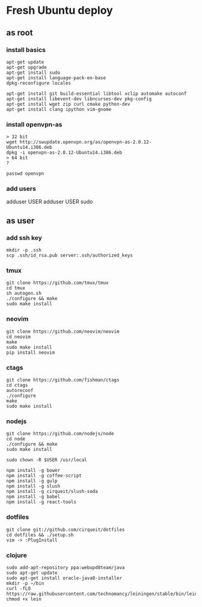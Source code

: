 # Fresh Ubuntu deploy

## as root

### install basics
   
    apt-get update
    apt-get upgrade
    apt-get install sudo
    apt-get install language-pack-en-base
    dpkg-reconfigure locales
    
    apt-get install git build-essential libtool xclip automake autoconf
    apt-get install libevent-dev libncurses-dev pkg-config
    apt-get install wget zip curl cmake python-dev
    apt-get install clang ipython vim-gnome
 

### install openvpn-as

    > 32 bit
    wget http://swupdate.openvpn.org/as/openvpn-as-2.0.12-Ubuntu14.i386.deb
    dpkg -i openvpn-as-2.0.12-Ubuntu14.i386.deb
    > 64 bit
    ?

    passwd openvpn

### add users

  adduser USER
  adduser USER sudo

## as user

### add ssh key

    mkdir -p .ssh
    scp .ssh/id_rsa.pub server:.ssh/authorized_keys

### tmux

    git clone https://github.com/tmux/tmux
    cd tmux
    sh autogen.sh
    ./configure && make
    sudo make install

### neovim

    git clone https://github.com/neovim/neovim
    cd neovim
    make
    sudo make install
    pip install neovim

### ctags

    git clone https://github.com/fishman/ctags
    cd ctags
    autoreconf
    ./configure
    make
    sudo make install

### nodejs

    git clone https://github.com/nodejs/node
    cd node
    ./configure && make
    sudo make install
    
    sudo chown -R $USER /usr/local

    npm install -g bower
    npm install -g coffee-script
    npm install -g gulp
    npm install -g slush
    npm install -g cirqueit/slush-soda
    npm install -g babel
    npm install -g react-tools

### dotfiles
    
    git clone git://github.com/cirqueit/dotfiles
    cd dotfiles && ./setup.sh
    vim -> :PlugInstall

### clojure

    sudo add-apt-repository ppa:webupd8team/java
    sudo apt-get update
    sudo apt-get install oracle-java8-installer
    mkdir -p ~/bin
    curl -fLO https://raw.githubusercontent.com/technomancy/leiningen/stable/bin/lein
    chmod +x lein
